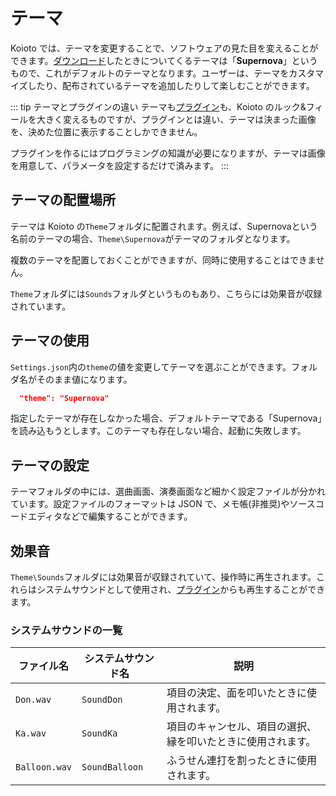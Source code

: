 # テーマ

Koioto では、テーマを変更することで、ソフトウェアの見た目を変えることができます。[ダウンロード](/download/)したときについてくるテーマは「**Supernova**」というもので、これがデフォルトのテーマとなります。ユーザーは、テーマをカスタマイズしたり、配布されているテーマを追加したりして楽しむことができます。

::: tip テーマとプラグインの違い
テーマも[プラグイン](/plugin/)も、Koioto のルック&フィールを大きく変えるものですが、プラグインとは違い、テーマは決まった画像を、決めた位置に表示することしかできません。

プラグインを作るにはプログラミングの知識が必要になりますが、テーマは画像を用意して、パラメータを設定するだけで済みます。
:::

## テーマの配置場所

テーマは Koioto の``Theme``フォルダに配置されます。例えば、Supernovaという名前のテーマの場合、``Theme\Supernova``がテーマのフォルダとなります。

複数のテーマを配置しておくことができますが、同時に使用することはできません。

``Theme``フォルダには``Sounds``フォルダというものもあり、こちらには効果音が収録されています。

## テーマの使用

``Settings.json``内の``theme``の値を変更してテーマを選ぶことができます。フォルダ名がそのまま値になります。

```json {1}
  "theme": "Supernova"
```

指定したテーマが存在しなかった場合、デフォルトテーマである「Supernova」を読み込もうとします。このテーマも存在しない場合、起動に失敗します。

## テーマの設定

テーマフォルダの中には、選曲画面、演奏画面など細かく設定ファイルが分かれています。設定ファイルのフォーマットは JSON で、メモ帳(非推奨)やソースコードエディタなどで編集することができます。

## 効果音

``Theme\Sounds``フォルダには効果音が収録されていて、操作時に再生されます。これらはシステムサウンドとして使用され、[プラグイン](/plugin/)からも再生することができます。

### システムサウンドの一覧

| ファイル名 | システムサウンド名 | 説明 |
| --- | --- | --- |
| ``Don.wav`` | ``SoundDon`` | 項目の決定、面を叩いたときに使用されます。 |
| ``Ka.wav`` | ``SoundKa`` | 項目のキャンセル、項目の選択、縁を叩いたときに使用されます。 |
| ``Balloon.wav`` | ``SoundBalloon`` | ふうせん連打を割ったときに使用されます。 |